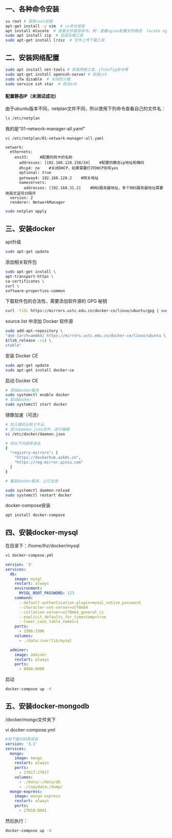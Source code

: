 ## 一、各种命令安装

```bash
su root # 获取root权限
apt-get install -y vim  # vi命令安装
apt install mlocate  # 查看文件路径命令，例：查看nginx配置文件路径  locate nginx.conf
sudo apt install zip  # 安装压缩工具
sudo apt-get install lrzsz  # 文件上传下载工具
```

## 二、安装网络配置

```bash
sudo apt install net-tools # 安装网络工具，ifconfig命令等
sudo apt-get install openssh-server # 安装ssh
sudo ufw disable  # 关闭防火墙
sudo service ssh star  # 启动ssh
```

#### 配置静态IP（未测试成功）

由于ubuntu版本不同，netplan文件不同，所以使用下列命令查看自己的文件名：

```bash
ls /etc/netplan
```

我的是“01-network-manager-all.yaml”

```bash
vi /etc/netplan/01-network-manager-all.yaml
```

```
network:
  ethernets:
    ens33:     #配置的网卡的名称
      addresses: [192.168.128.158/24]    #配置的静态ip地址和掩码
      dhcp4: no    #关闭DHCP，如果需要打开DHCP则写yes
      optional: true
      gateway4: 192.168.128.2    #网关地址
      nameservers:
        addresses: [192.168.31.2]    #DNS服务器地址，多个DNS服务器地址需要用英文逗号分隔开
  version: 2
  renderer: NetworkManager
```

```bash
sudo netplan apply
```



## 三、安装docker

apt升级

```bash
sudo apt-get update
```

添加相关软件包

```bash
sudo apt-get install \
apt-transport-https \
ca-certificates \
curl \
software-properties-common
```

下载软件包的合法性，需要添加软件源的 GPG 秘钥

```bash
curl -fsSL https://mirrors.ustc.edu.cn/docker-ce/linux/ubuntu/gpg | sudo apt-key add -
```

source.list 中添加 Docker 软件源

```bash
sudo add-apt-repository \
"deb [arch=amd64] https://mirrors.ustc.edu.cn/docker-ce/linux/ubuntu \
$(lsb_release -cs) \
stable"
```

安装 Docker CE

```bash
sudo apt-get update
sudo apt-get install docker-ce
```

启动 Docker CE

```bash
# 添加docker服务
sudo systemctl enable docker
# 启动docker
sudo systemctl start docker
```

镜像加速（可选）

```bash
# 加入微软云和七牛云
# 进入daemon.json文件，进行编辑
vi /etc/docker/daemon.json

# 将以下内容弄进去
{
  "registry-mirrors": [
    "https://dockerhub.azk8s.cn",
    "https://reg-mirror.qiniu.com"
  ]
}

# 重启docker服务，让它生效

sudo systemctl daemon-reload
sudo systemctl restart docker
```

docker-compose安装

```bash
apt install docker-compose
```



## 四、安装docker-mysql

在目录下：/home/lhz/docker/mysql

```bash
vi docker-compose.yml
```

```yml
version: '3'
services:
  db:
    image: mysql
    restart: always
    environment:
      MYSQL_ROOT_PASSWORD: 123
    command:
      --default-authentication-plugin=mysql_native_password
      --character-set-server=utf8mb4
      --collation-server=utf8mb4_general_ci
      --explicit_defaults_for_timestamp=true
      --lower_case_table_names=1
    ports:
      - 3306:3306
    volumes:
      - ./data:/var/lib/mysql  

  adminer:
    image: adminer
    restart: always
    ports:
      - 8080:8080
```

启动

```bash
docker-compose up -d
```



## 五、安装docker-mongodb

/docker/mongo文件夹下

vi docker-compose.yml

```yml
#将下面代码弄进去
version: '3.1'
services:
  mongo:
    image: mongo
    restart: always
    ports:
      - 27017:27017
    volumes:
      - ./data/:/data/db
      - ./copydata:/dump/
  mongo-express:
    image: mongo-express
    restart: always
    ports:
      - 27018:8081
```

然后执行：

```bash
docker-compose up -d
```

